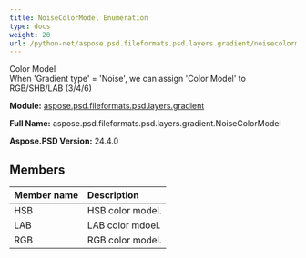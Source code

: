 ```yaml
---
title: NoiseColorModel Enumeration
type: docs
weight: 20
url: /python-net/aspose.psd.fileformats.psd.layers.gradient/noisecolormodel/
---
```


Color Model<br/>            When 'Gradient type' = 'Noise', we can assign 'Color Model' to RGB/SHB/LAB (3/4/6)

**Module:** [aspose.psd.fileformats.psd.layers.gradient](/psd/python-net/aspose.psd.fileformats.psd.layers.gradient/)

**Full Name:** aspose.psd.fileformats.psd.layers.gradient.NoiseColorModel

**Aspose.PSD Version:** 24.4.0

## **Members**
| **Member name** | **Description** |
| :- | :- |
| HSB | HSB color model. |
| LAB | LAB color mdoel. |
| RGB | RGB color model. |
